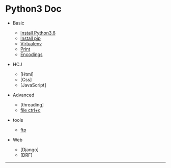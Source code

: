 # Python3 Doc

- Basic
    - [Install Python3.6](./basic/install_python3.6.md)
	- [Install pip](./basic/install_pip.md)
	- [Virtualenv](./basic/virtualenv.md)
	- [Print](./basic/print.md)
	- [Encodings](https://www.python.org/dev/peps/pep-0263/)
- HCJ
    - [Html]
    - [Css]
	- [JavaScript]
- Advanced
	- [threading]
	- [file ctrl+c](./file/README.md)
- tools
	- [ftp](./tools/ftp.md)

- Web
    - [Django]
    - [DRF]

- - -